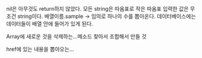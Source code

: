 
nil은 아무것도 return하지 않았다.
모든 string은 따옴표로
작은 따옴표
입력한 값은 무조건 string이다.
배열이름.sample -> 임의로 하나의 수를 뽑아온다.
데이터베이스에는 데이터들이 배열 안에 들어가 있게 된다.


Array에 새로운 것을 삭제하는...메소드 찾아서 조합해서 만들 것


href에 있는 내용을 뽑아오는...

